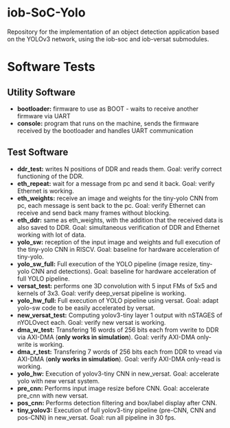 # iob-SoC-Yolo

Repository for the implementation of an object detection application based on the YOLOv3 network, using the iob-soc and iob-versat submodules.

# Software Tests
## Utility Software
- **bootloader:** firmware to use as BOOT - waits to receive another firmware via UART
- **console:** program that runs on the machine, sends the firmware received by the bootloader and handles UART communication

## Test Software
- **ddr_test:** writes N positions of DDR and reads them. Goal: verify correct functioning of the DDR.
- **eth_repeat:** wait for a message from pc and send it back. Goal: verify Ethernet is working.
- **eth_weights:** receive an image and weights for the tiny-yolo CNN from pc, each message is sent back to the pc. Goal: verify Ethernet can receive and send back many frames without blocking.
- **eth_ddr:** same as eth_weights, with the addition that the received data is also saved to DDR. Goal: simultaneous verification of DDR and Ethernet working with lot of data.
- **yolo_sw:** reception of the input image and weights and full execution of the tiny-yolo CNN in RISCV. Goal: baseline for hardware acceleration of tiny-yolo.
- **yolo_sw_full:** Full execution of the YOLO pipeline (image resize, tiny-yolo CNN and detections). Goal: baseline for hardware acceleration of full YOLO pipeline.
- **versat_test:** performs one 3D convolution with 5 input FMs of 5x5 and kernels of 3x3. Goal: verify deep_versat pipeline is working.
- **yolo_hw_full:** Full execution of YOLO pipeline using versat. Goal: adapt yolo-sw code to be easily accelerated by versat.
- **new_versat_test:** Computing yolov3-tiny layer 1 output with nSTAGES of nYOLOvect each. Goal: verify new versat is working.
- **dma_w_test:** Transfering 16 words of 256 bits each from vwrite to DDR via AXI-DMA (**only works in simulation**). Goal: verify AXI-DMA only-write is working.
- **dma_r_test:** Transfering 7 words of 256 bits each from DDR to vread via AXI-DMA (**only works in simulation**). Goal: verify AXI-DMA only-read is working.
- **yolo_hw:** Execution of yolov3-tiny CNN in new_versat. Goal: accelerate yolo with new versat system.
- **pre_cnn:** Performs input image resize before CNN. Goal: accelerate pre_cnn with new versat.
- **pos_cnn:** Performs detection filtering and box/label display after CNN.
- **tiny_yolov3:** Execution of full yolov3-tiny pipeline (pre-CNN, CNN and pos-CNN) in new_versat. Goal: run all pipeline in 30 fps.
